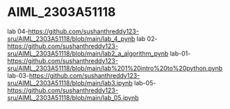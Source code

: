 # AIML_2303A51118
lab 04-https://github.com/sushanthreddy123-sru/AIML_2303A51118/blob/main/lab_4_pynb
lab 02-https://github.com/sushanthreddy123-sru/AIML_2303A51118/blob/main/lab2_a_algorithm_pynb
lab-01-https://github.com/sushanthreddy123-sru/AIML_2303A51118/blob/main/lab%201%20intro%20to%20python.pynb
lab-03-https://github.com/sushanthreddy123-sru/AIML_2303A51118/blob/main/lab3.ipynb
lab-05-https://github.com/sushanthreddy123-sru/AIML_2303A51118/blob/main/lab_05.ipynb

